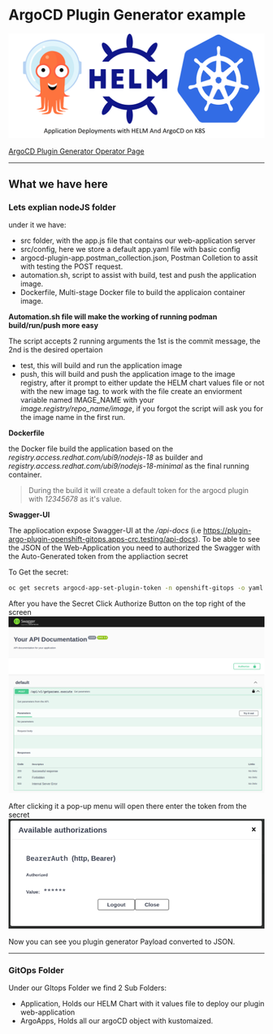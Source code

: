 # ArgoCD Plugin Generator example

![Argo](staticFiles/Argo-CD.png)

[ArgoCD Plugin Generator Operator Page](https://argo-cd.readthedocs.io/en/stable/operator-manual/applicationset/Generators-Plugin/)

---

## What we have here

### Lets explian nodeJS folder

under it we have:

- src folder, with the app.js file that contains our web-application server
- src/config, here we store a default app.yaml file with basic config
- argocd-plugin-app.postman_collection.json, Postman Colletion to assit with testing the POST request.
- automation.sh, script to assist with build, test and push the application image.
- Dockerfile, Multi-stage Docker file to build the applicaion container image.

**Automation.sh file will make the working of running podman build/run/push more easy**

The script accepts 2 running arguments the 1st is the commit message, the 2nd is the desired opertaion

- test, this will build and run the application image
- push, this will build and push the application image to the image registry, after it prompt to either update the HELM chart values file or not with the new image tag.
    to work with the file create an enviorment variable named IMAGE_NAME with your _image.registry/repo_name/image_, if you forgot the script will ask you for the image name in the first run.

**Dockerfile**

the Docker file build the application based on the _registry.access.redhat.com/ubi9/nodejs-18_ as builder and _registry.access.redhat.com/ubi9/nodejs-18-minimal_ as the final running container.

> During the build it will create a default token for the argocd plugin with _12345678_ as it's value.

**Swagger-UI**

The appliocation expose Swagger-UI at the _/api-docs_ (i.e <https://plugin-argo-plugin-openshift-gitops.apps-crc.testing/api-docs>).
To be able to see the JSON of the Web-Application you need to authorized the Swagger with the Auto-Generated token from the appliaction secret

To Get the secret:

```Bash
oc get secrets argocd-app-set-plugin-token -n openshift-gitops -o yaml | yq eval '.data.token' | base64 -d
```

After you have the Secret Click Authorize Button on the top right of the screen
![Swagger](staticFiles/swagger-auth.png)

After clicking it a pop-up menu will open there enter the token from the secret
![login](staticFiles/swagger-login.png)

Now you can see you plugin generator Payload converted to JSON.

---

### GitOps Folder

Under our GItops Folder we find 2 Sub Folders:
- Application, Holds our HELM Chart with it values file to deploy our plugin web-application
- ArgoApps, Holds all our argoCD object with kustomaized.